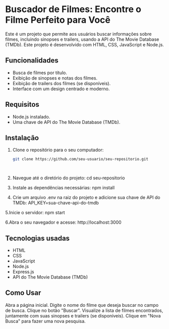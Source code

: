 # Buscador de Filmes: Encontre o Filme Perfeito para Você

Este é um projeto que permite aos usuários buscar informações sobre filmes, incluindo sinopses e trailers, usando a API do The Movie Database (TMDb). Este projeto é desenvolvido com HTML, CSS, JavaScript e Node.js.

## Funcionalidades

- Busca de filmes por título.
- Exibição de sinopses e notas dos filmes.
- Exibição de trailers dos filmes (se disponíveis).
- Interface com um design centrado e moderno.

## Requisitos

- Node.js instalado.
- Uma chave de API do The Movie Database (TMDb).

## Instalação

1. Clone o repositório para o seu computador:
   ```bash
   git clone https://github.com/seu-usuario/seu-repositorio.git

 
2. Navegue até o diretório do projeto:
    cd seu-repositorio

3. Instale as dependências necessárias:
     npm install
   
4. Crie um arquivo .env na raiz do projeto e adicione sua chave de API do TMDb:
    API_KEY=sua-chave-api-do-tmdb

  5.Inicie o servidor:
    npm start

  6.Abra o seu navegador e acesse: 
  http://localhost:3000
  
## Tecnologias usadas 
 
- HTML
- CSS
- JavaScript
- Node.js
- Express.js
- API do The Movie Database (TMDb)

##  Como Usar

Abra a página inicial.
Digite o nome do filme que deseja buscar no campo de busca.
Clique no botão "Buscar".
Visualize a lista de filmes encontrados, juntamente com suas sinopses e trailers (se disponíveis).
Clique em "Nova Busca" para fazer uma nova pesquisa.






